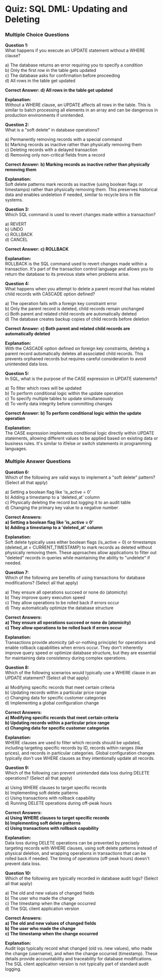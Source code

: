 # Quiz: SQL DML: Updating and Deleting

### Multiple Choice Questions

**Question 1:**  
What happens if you execute an UPDATE statement without a WHERE clause?

a) The database returns an error requiring you to specify a condition  
b) Only the first row in the table gets updated  
c) The database asks for confirmation before proceeding  
d) All rows in the table get updated  

**Correct Answer:** **d) All rows in the table get updated**  

**Explanation:**  
Without a WHERE clause, an UPDATE affects all rows in the table. This is similar to batch processing all elements in an array and can be dangerous in production environments if unintended.

**Question 2:**  
What is a "soft delete" in database operations?

a) Permanently removing records with a special command  
b) Marking records as inactive rather than physically removing them  
c) Deleting records with a delayed transaction  
d) Removing only non-critical fields from a record  

**Correct Answer:** **b) Marking records as inactive rather than physically removing them**  

**Explanation:**  
Soft delete patterns mark records as inactive (using boolean flags or timestamps) rather than physically removing them. This preserves historical data and enables undeletion if needed, similar to recycle bins in file systems.

**Question 3:**  
Which SQL command is used to revert changes made within a transaction?

a) REVERT  
b) UNDO  
c) ROLLBACK  
d) CANCEL  

**Correct Answer:** **c) ROLLBACK**  

**Explanation:**  
ROLLBACK is the SQL command used to revert changes made within a transaction. It's part of the transaction control language and allows you to return the database to its previous state when problems arise.

**Question 4:**  
What happens when you attempt to delete a parent record that has related child records with CASCADE option defined?

a) The operation fails with a foreign key constraint error  
b) Only the parent record is deleted, child records remain unchanged  
c) Both parent and related child records are automatically deleted  
d) The database creates backup copies of child records before deletion  

**Correct Answer:** **c) Both parent and related child records are automatically deleted**  

**Explanation:**  
With the CASCADE option defined on foreign key constraints, deleting a parent record automatically deletes all associated child records. This prevents orphaned records but requires careful consideration to avoid unintended data loss.

**Question 5:**  
In SQL, what is the purpose of the CASE expression in UPDATE statements?

a) To filter which rows will be updated  
b) To perform conditional logic within the update operation  
c) To specify multiple tables to update simultaneously  
d) To verify data integrity before committing changes  

**Correct Answer:** **b) To perform conditional logic within the update operation**  

**Explanation:**  
The CASE expression implements conditional logic directly within UPDATE statements, allowing different values to be applied based on existing data or business rules. It's similar to if/else or switch statements in programming languages.

### Multiple Answer Questions

**Question 6:**  
Which of the following are valid ways to implement a "soft delete" pattern? (Select all that apply)

a) Setting a boolean flag like 'is_active = 0'  
b) Adding a timestamp to a 'deleted_at' column  
c) Physically deleting the record but logging it to an audit table  
d) Changing the primary key value to a negative number  

**Correct Answers:**  
**a) Setting a boolean flag like 'is_active = 0'**  
**b) Adding a timestamp to a 'deleted_at' column**  

**Explanation:**  
Soft delete typically uses either boolean flags (is_active = 0) or timestamps (deleted_at = CURRENT_TIMESTAMP) to mark records as deleted without physically removing them. These approaches allow applications to filter out "deleted" records in queries while maintaining the ability to "undelete" if needed.

**Question 7:**  
Which of the following are benefits of using transactions for database modifications? (Select all that apply)

a) They ensure all operations succeed or none do (atomicity)  
b) They improve query execution speed  
c) They allow operations to be rolled back if errors occur  
d) They automatically optimize the database structure  

**Correct Answers:**  
**a) They ensure all operations succeed or none do (atomicity)**  
**c) They allow operations to be rolled back if errors occur**  

**Explanation:**  
Transactions provide atomicity (all-or-nothing principle) for operations and enable rollback capabilities when errors occur. They don't inherently improve query speed or optimize database structure, but they are essential for maintaining data consistency during complex operations.

**Question 8:**  
Which of the following scenarios would typically use a WHERE clause in an UPDATE statement? (Select all that apply)

a) Modifying specific records that meet certain criteria  
b) Updating records within a particular price range  
c) Changing data for specific customer categories  
d) Implementing a global configuration change  

**Correct Answers:**  
**a) Modifying specific records that meet certain criteria**  
**b) Updating records within a particular price range**  
**c) Changing data for specific customer categories**  

**Explanation:**  
WHERE clauses are used to filter which records should be updated, including targeting specific records by ID, records within ranges (like prices), and records in particular categories. Global configuration changes typically don't use WHERE clauses as they intentionally update all records.

**Question 9:**  
Which of the following can prevent unintended data loss during DELETE operations? (Select all that apply)

a) Using WHERE clauses to target specific records  
b) Implementing soft delete patterns  
c) Using transactions with rollback capability  
d) Running DELETE operations during off-peak hours  

**Correct Answers:**  
**a) Using WHERE clauses to target specific records**  
**b) Implementing soft delete patterns**  
**c) Using transactions with rollback capability**  

**Explanation:**  
Data loss during DELETE operations can be prevented by precisely targeting records with WHERE clauses, using soft delete patterns instead of physical deletion, and wrapping operations in transactions that can be rolled back if needed. The timing of operations (off-peak hours) doesn't prevent data loss.

**Question 10:**  
Which of the following are typically recorded in database audit logs? (Select all that apply)

a) The old and new values of changed fields  
b) The user who made the change  
c) The timestamp when the change occurred  
d) The SQL client application version  

**Correct Answers:**  
**a) The old and new values of changed fields**  
**b) The user who made the change**  
**c) The timestamp when the change occurred**  

**Explanation:**  
Audit logs typically record what changed (old vs. new values), who made the change (username), and when the change occurred (timestamp). These details provide accountability and traceability for database modifications. The SQL client application version is not typically part of standard audit logging.